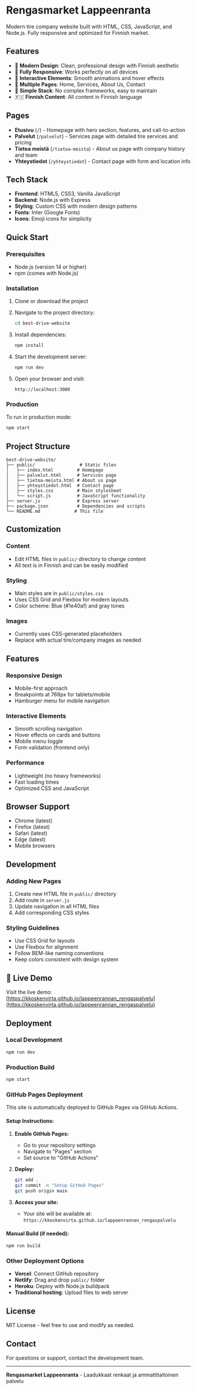 # Rengasmarket Lappeenranta

Modern tire company website built with HTML, CSS, JavaScript, and Node.js. Fully responsive and optimized for Finnish market.

## Features

- 🚗 **Modern Design**: Clean, professional design with Finnish aesthetic
- 📱 **Fully Responsive**: Works perfectly on all devices
- 🎨 **Interactive Elements**: Smooth animations and hover effects
- 📄 **Multiple Pages**: Home, Services, About Us, Contact
- 🔧 **Simple Stack**: No complex frameworks, easy to maintain
- 🇫🇮 **Finnish Content**: All content in Finnish language

## Pages

- **Etusivu** (`/`) - Homepage with hero section, features, and call-to-action
- **Palvelut** (`/palvelut`) - Services page with detailed tire services and pricing
- **Tietoa meistä** (`/tietoa-meista`) - About us page with company history and team
- **Yhteystiedot** (`/yhteystiedot`) - Contact page with form and location info

## Tech Stack

- **Frontend**: HTML5, CSS3, Vanilla JavaScript
- **Backend**: Node.js with Express
- **Styling**: Custom CSS with modern design patterns
- **Fonts**: Inter (Google Fonts)
- **Icons**: Emoji icons for simplicity

## Quick Start

### Prerequisites

- Node.js (version 14 or higher)
- npm (comes with Node.js)

### Installation

1. Clone or download the project
2. Navigate to the project directory:

   ```bash
   cd best-drive-website
   ```

3. Install dependencies:

   ```bash
   npm install
   ```

4. Start the development server:

   ```bash
   npm run dev
   ```

5. Open your browser and visit:
   ```
   http://localhost:3000
   ```

### Production

To run in production mode:

```bash
npm start
```

## Project Structure

```
best-drive-website/
├── public/                 # Static files
│   ├── index.html         # Homepage
│   ├── palvelut.html      # Services page
│   ├── tietoa-meista.html # About us page
│   ├── yhteystiedot.html  # Contact page
│   ├── styles.css         # Main stylesheet
│   └── script.js          # JavaScript functionality
├── server.js              # Express server
├── package.json           # Dependencies and scripts
└── README.md             # This file
```

## Customization

### Content

- Edit HTML files in `public/` directory to change content
- All text is in Finnish and can be easily modified

### Styling

- Main styles are in `public/styles.css`
- Uses CSS Grid and Flexbox for modern layouts
- Color scheme: Blue (#1e40af) and gray tones

### Images

- Currently uses CSS-generated placeholders
- Replace with actual tire/company images as needed

## Features

### Responsive Design

- Mobile-first approach
- Breakpoints at 768px for tablets/mobile
- Hamburger menu for mobile navigation

### Interactive Elements

- Smooth scrolling navigation
- Hover effects on cards and buttons
- Mobile menu toggle
- Form validation (frontend only)

### Performance

- Lightweight (no heavy frameworks)
- Fast loading times
- Optimized CSS and JavaScript

## Browser Support

- Chrome (latest)
- Firefox (latest)
- Safari (latest)
- Edge (latest)
- Mobile browsers

## Development

### Adding New Pages

1. Create new HTML file in `public/` directory
2. Add route in `server.js`
3. Update navigation in all HTML files
4. Add corresponding CSS styles

### Styling Guidelines

- Use CSS Grid for layouts
- Use Flexbox for alignment
- Follow BEM-like naming conventions
- Keep colors consistent with design system

## 🚀 Live Demo

Visit the live demo: [https://kkoskenvirta.github.io/lappeenrannan_rengaspalvelu](https://kkoskenvirta.github.io/lappeenrannan_rengaspalvelu)

## Deployment

### Local Development

```bash
npm run dev
```

### Production Build

```bash
npm start
```

### GitHub Pages Deployment

This site is automatically deployed to GitHub Pages via GitHub Actions.

#### Setup Instructions:

1. **Enable GitHub Pages:**

   - Go to your repository settings
   - Navigate to "Pages" section
   - Set source to "GitHub Actions"

2. **Deploy:**

   ```bash
   git add .
   git commit -m "Setup GitHub Pages"
   git push origin main
   ```

3. **Access your site:**
   - Your site will be available at: `https://kkoskenvirta.github.io/lappeenrannan_rengaspalvelu`

#### Manual Build (if needed):

```bash
npm run build
```

### Other Deployment Options

- **Vercel**: Connect GitHub repository
- **Netlify**: Drag and drop `public/` folder
- **Heroku**: Deploy with Node.js buildpack
- **Traditional hosting**: Upload files to web server

## License

MIT License - feel free to use and modify as needed.

## Contact

For questions or support, contact the development team.

---

**Rengasmarket Lappeenranta** - Laadukkaat renkaat ja ammattitaitoinen palvelu
